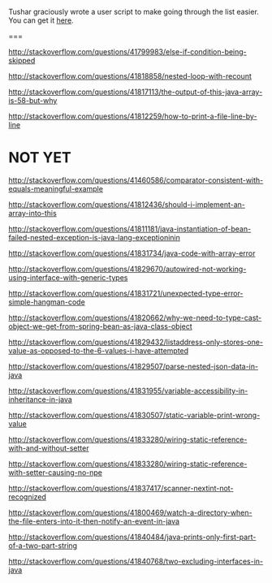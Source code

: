 Tushar graciously wrote a user script to make going through the list easier. You can get it [here](https://github.com/tusharjadhav219/Userscript-for-delete-candidates).

===

http://stackoverflow.com/questions/41799983/else-if-condition-being-skipped

http://stackoverflow.com/questions/41818858/nested-loop-with-recount

http://stackoverflow.com/questions/41817113/the-output-of-this-java-array-is-58-but-why

http://stackoverflow.com/questions/41812259/how-to-print-a-file-line-by-line

NOT YET
=====

http://stackoverflow.com/questions/41460586/comparator-consistent-with-equals-meaningful-example

http://stackoverflow.com/questions/41812436/should-i-implement-an-array-into-this

http://stackoverflow.com/questions/41811181/java-instantiation-of-bean-failed-nested-exception-is-java-lang-exceptioninin

http://stackoverflow.com/questions/41831734/java-code-with-array-error

http://stackoverflow.com/questions/41829670/autowired-not-working-using-interface-with-generic-types

http://stackoverflow.com/questions/41831721/unexpected-type-error-simple-hangman-code

http://stackoverflow.com/questions/41820662/why-we-need-to-type-cast-object-we-get-from-spring-bean-as-java-class-object

http://stackoverflow.com/questions/41829432/listaddress-only-stores-one-value-as-opposed-to-the-6-values-i-have-attempted

http://stackoverflow.com/questions/41829507/parse-nested-json-data-in-java

http://stackoverflow.com/questions/41831955/variable-accessibility-in-inheritance-in-java

http://stackoverflow.com/questions/41830507/static-variable-print-wrong-value

http://stackoverflow.com/questions/41833280/wiring-static-reference-with-and-without-setter

http://stackoverflow.com/questions/41833280/wiring-static-reference-with-setter-causing-no-npe

http://stackoverflow.com/questions/41837417/scanner-nextint-not-recognized

http://stackoverflow.com/questions/41800469/watch-a-directory-when-the-file-enters-into-it-then-notify-an-event-in-java

http://stackoverflow.com/questions/41840484/java-prints-only-first-part-of-a-two-part-string

http://stackoverflow.com/questions/41840768/two-excluding-interfaces-in-java